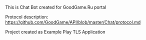 This is Chat Bot created for GoodGame.Ru portal

Protocol description: https://github.com/GoodGame/API/blob/master/Chat/protocol.md

Project created as Example Play TLS Application
